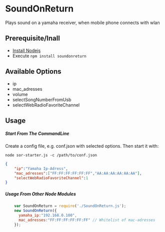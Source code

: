 SoundOnReturn
=============

Plays sound on a yamaha receiver, when mobile phone connects with wlan

## Prerequisite/Inall
- [Install Nodejs](http://nodejs.org/)
- Execute `npm install soundonreturn`

## Available Options

- ip 
- mac_adresses
- volume
- selectSongNumberFromUsb
- selectWebRadioFavoriteChannel


## Usage
##### Start From The CommandLine

Create a config file, e.g. conf.json with selected options. Then start it with:
    
    node sor-starter.js -c /path/to/conf.json

```json
{
    "ip":"Yamaha Ip-Adress",
	"mac_adresses":["FF:FF:FF:FF:FF:FF","AA:AA:AA:AA:AA:AA"],
	"selectWebRadioFavoriteChannel":1
}
```


  

##### Usage From Other Node Modules
```javascript
    var SoundOnReturn = require('./SoundOnReturn.js');
    new SoundOnReturn({
      yamaha_ip:"192.168.0.100",
      mac_adresses:"FF:FF:FF:FF:FF:FF" // Whitelist of mac-adresses
    });
```
